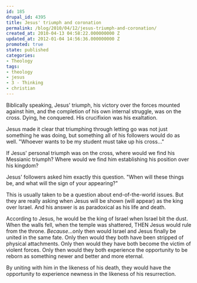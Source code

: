 ```yaml
---
id: 185
drupal_id: 4395
title: Jesus' triumph and coronation
permalink: /blog/2010/04/12/jesus-triumph-and-coronation/
created_at: 2010-04-13 04:58:22.000000000 Z
updated_at: 2012-01-04 14:56:36.000000000 Z
promoted: true
state: published
categories:
- Theology
tags:
- theology
- jesus
- 3 - Thinking
- christian
---
```

Biblically speaking, Jesus' triumph, his victory over the forces mounted against him, and the completion of his own internal struggle, was on the cross. Dying, he conquered. His crucifixion was his exaltation.

Jesus made it clear that triumphing through letting go was not just something he was doing, but something all of his followers would do as well. "Whoever wants to be my student must take up his cross..."

If Jesus' personal triumph was on the cross, where would we find his Messianic triumph? Where would we find him establishing his position over his kingdom?

Jesus' followers asked him exactly this question. "When will these things be, and what will the sign of your appearing?"

This is usually taken to be a question about end-of-the-world issues. But they are really asking when Jesus will be shown (will appear) as the king over Israel. And his answer is as paradoxical as his life and death.

According to Jesus, he would be the king of Israel when Israel bit the dust. When the walls fell, when the temple was shattered, THEN Jesus would rule from the throne. <em>Because</em>...only then would Israel and Jesus finally be united in the same fate. Only then would they both have been stripped of physical attachments. Only then would they have both become the victim of violent forces. Only then would they both experience the opportunity to be reborn as something newer and better and more eternal.

By uniting with him in the likeness of his death, they would have the opportunity to experience newness in the likeness of his resurrection.
